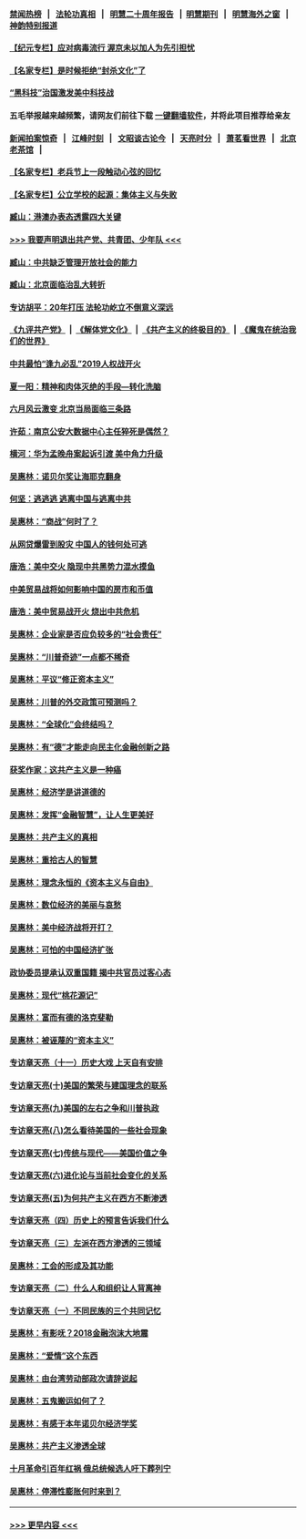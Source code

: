 #### [禁闻热榜](热点新闻.md?=0)  &nbsp;&nbsp;|&nbsp;&nbsp; [法轮功真相](https://github.com/gfw-breaker/truth/blob/master/README.md?=0) &nbsp;&nbsp;|&nbsp;&nbsp; [明慧二十周年报告](https://github.com/gfw-breaker/mh-reports/blob/master/README.md?=0) &nbsp;&nbsp;|&nbsp;&nbsp;[明慧期刊](https://github.com/gfw-breaker/mh-qikan) &nbsp;&nbsp;|&nbsp;&nbsp; [明慧海外之窗](https://github.com/gfw-breaker/mh-news/blob/master/README.md?=0) &nbsp;&nbsp;|&nbsp;&nbsp; [神韵特别报道](https://github.com/gfw-breaker/mh-news/blob/master/shenyun.md?=0)
#### [【纪元专栏】应对病毒流行 渥京未以加人为先引担忧](../pages/nsc423/n11875714.md?t=03101302) 
#### [【名家专栏】是时候拒绝“封杀文化”了](../pages/nsc423/n11814093.md?t=03101302) 
#### [“黑科技”治国激发美中科技战](../pages/nsc423/n11638056.md?t=03101302) 
#### 五毛举报越来越频繁，请网友们前往下载 [一键翻墙软件](https://github.com/gfw-breaker/ssr-accounts)，并将此项目推荐给亲友
#### [新闻拍案惊奇](https://github.com/gfw-breaker/banned-news/blob/master/pages/link4.md) &nbsp;&nbsp;|&nbsp;&nbsp; [江峰时刻](https://github.com/gfw-breaker/banned-news/blob/master/pages/link4.md) &nbsp;&nbsp;|&nbsp;&nbsp; [文昭谈古论今](https://github.com/gfw-breaker/banned-news/blob/master/pages/link4.md) &nbsp;&nbsp;|&nbsp;&nbsp; [天亮时分](https://github.com/gfw-breaker/banned-news/blob/master/pages/link4.md) &nbsp;&nbsp;|&nbsp;&nbsp; [萧茗看世界](https://github.com/gfw-breaker/banned-news/blob/master/pages/link4.md) &nbsp;&nbsp;|&nbsp;&nbsp; [北京老茶馆](https://github.com/gfw-breaker/banned-news/blob/master/pages/link4.md) &nbsp;&nbsp;|&nbsp;&nbsp; 
#### [【名家专栏】老兵节上一段触动心弦的回忆](../pages/nsc423/n11646016.md?t=03101302) 
#### [【名家专栏】公立学校的起源：集体主义与失败](../pages/nsc423/n11601833.md?t=03101302) 
#### [臧山：港澳办表态透露四大关键](../pages/nsc423/n11421628.md?t=03101302) 
#### [>>> 我要声明退出共产党、共青团、少年队 <<<](https://github.com/begood0513/goodnews/blob/master/quit/letter.md) 
#### [臧山：中共缺乏管理开放社会的能力](../pages/nsc423/n11407457.md?t=03101302) 
#### [臧山：北京面临治乱大转折](../pages/nsc423/n11406895.md?t=03101302) 
#### [专访胡平：20年打压 法轮功屹立不倒意义深远](../pages/nsc423/n11398800.md?t=03101302) 
#### [《九评共产党》](https://github.com/begood0513/9ping.md/blob/master/README.md) &nbsp;|&nbsp; [《解体党文化》](../../../../jtdwh.md/blob/master/README.md)  &nbsp;|&nbsp; [《共产主义的终极目的》](../../../../gczydzjmd.md/blob/master/README.md) &nbsp;|&nbsp; [《魔鬼在统治我们的世界》](../../../../mgztzwmdsj.md/blob/master/README.md) 
#### [中共最怕“逢九必乱”2019人权战开火](../pages/nsc423/n11385248.md?t=03101302) 
#### [夏一阳：精神和肉体灭绝的手段—转化洗脑](../pages/nsc423/n11368250.md?t=03101302) 
#### [六月风云激变 北京当局面临三条路](../pages/nsc423/n11313668.md?t=03101302) 
#### [许茹：南京公安大数据中心主任猝死是偶然？](../pages/nsc423/n11064744.md?t=03101302) 
#### [横河：华为孟晚舟案起诉引渡 美中角力升级](../pages/nsc423/n11027230.md?t=03101302) 
#### [吴惠林：诺贝尔奖让海耶克翻身](../pages/nsc423/n10890049.md?t=03101302) 
#### [何坚：逃逃逃 逃离中国与逃离中共](../pages/nsc423/n10592891.md?t=03101302) 
#### [吴惠林：“商战”何时了？](../pages/nsc423/n10573558.md?t=03101302) 
#### [从网贷爆雷到股灾 中国人的钱何处可逃](../pages/nsc423/n10572800.md?t=03101302) 
#### [唐浩：美中交火 隐现中共黑势力混水摸鱼](../pages/nsc423/n10544040.md?t=03101302) 
#### [中美贸易战将如何影响中国的房市和币值](../pages/nsc423/n10543697.md?t=03101302) 
#### [唐浩：美中贸易战开火 烧出中共危机](../pages/nsc423/n10540126.md?t=03101302) 
#### [吴惠林：企业家是否应负较多的“社会责任”](../pages/nsc423/n10535022.md?t=03101302) 
#### [吴惠林：“川普奇迹”一点都不稀奇](../pages/nsc423/n10512808.md?t=03101302) 
#### [吴惠林：平议“修正资本主义”](../pages/nsc423/n10495724.md?t=03101302) 
#### [吴惠林：川普的外交政策可预测吗？](../pages/nsc423/n10462387.md?t=03101302) 
#### [吴惠林：“全球化”会终结吗？](../pages/nsc423/n10452838.md?t=03101302) 
#### [吴惠林：有“德”才能走向民主化金融创新之路](../pages/nsc423/n10432292.md?t=03101302) 
#### [获奖作家：这共产主义是一种癌](../pages/nsc423/n10431541.md?t=03101302) 
#### [吴惠林：经济学是讲道德的](../pages/nsc423/n10398014.md?t=03101302) 
#### [吴惠林：发挥“金融智慧”，让人生更美好](../pages/nsc423/n10375019.md?t=03101302) 
#### [吴惠林：共产主义的真相](../pages/nsc423/n10351394.md?t=03101302) 
#### [吴惠林：重拾古人的智慧](../pages/nsc423/n10337691.md?t=03101302) 
#### [吴惠林：理念永恒的《资本主义与自由》](../pages/nsc423/n10316274.md?t=03101302) 
#### [吴惠林：数位经济的美丽与哀愁](../pages/nsc423/n10292946.md?t=03101302) 
#### [吴惠林：美中经济战将开打？](../pages/nsc423/n10258825.md?t=03101302) 
#### [吴惠林：可怕的中国经济扩张](../pages/nsc423/n10219147.md?t=03101302) 
#### [政协委员提承认双重国籍 揭中共官员过客心态](../pages/nsc423/n10208809.md?t=03101302) 
#### [吴惠林：现代“桃花源记”](../pages/nsc423/n10185234.md?t=03101302) 
#### [吴惠林：富而有德的洛克斐勒](../pages/nsc423/n10142264.md?t=03101302) 
#### [吴惠林：被诬蔑的“资本主义”](../pages/nsc423/n10124816.md?t=03101302) 
#### [专访章天亮（十一）历史大戏 上天自有安排](../pages/nsc423/n10094905.md?t=03101302) 
#### [专访章天亮(十)美国的繁荣与建国理念的联系](../pages/nsc423/n10094899.md?t=03101302) 
#### [专访章天亮(九)美国的左右之争和川普执政](../pages/nsc423/n10094889.md?t=03101302) 
#### [专访章天亮(八)怎么看待美国的一些社会现象](../pages/nsc423/n10094857.md?t=03101302) 
#### [专访章天亮(七)传统与现代——美国价值之争](../pages/nsc423/n10093140.md?t=03101302) 
#### [专访章天亮(六)进化论与当前社会变化的关系](../pages/nsc423/n10092036.md?t=03101302) 
#### [专访章天亮(五)为何共产主义在西方不断渗透](../pages/nsc423/n10083620.md?t=03101302) 
#### [专访章天亮（四）历史上的预言告诉我们什么](../pages/nsc423/n10083606.md?t=03101302) 
#### [专访章天亮（三）左派在西方渗透的三领域](../pages/nsc423/n10081115.md?t=03101302) 
#### [吴惠林：工会的形成及其功能](../pages/nsc423/n10080633.md?t=03101302) 
#### [专访章天亮（二）什么人和组织让人背离神](../pages/nsc423/n10076637.md?t=03101302) 
#### [专访章天亮（一）不同民族的三个共同记忆](../pages/nsc423/n10074188.md?t=03101302) 
#### [吴惠林：有影呒？2018金融泡沫大地震](../pages/nsc423/n10040534.md?t=03101302) 
#### [吴惠林：“爱情”这个东西](../pages/nsc423/n10019423.md?t=03101302) 
#### [吴惠林：由台湾劳动部政次请辞说起](../pages/nsc423/n9979679.md?t=03101302) 
#### [吴惠林：五鬼搬运如何了？](../pages/nsc423/n9925338.md?t=03101302) 
#### [吴惠林：有感于本年诺贝尔经济学奖](../pages/nsc423/n9871883.md?t=03101302) 
#### [吴惠林：共产主义渗透全球](../pages/nsc423/n9812748.md?t=03101302) 
#### [十月革命引百年红祸 俄总统候选人吁下葬列宁](../pages/nsc423/n9810182.md?t=03101302) 
#### [吴惠林：停滞性膨胀何时来到？](../pages/nsc423/n9764136.md?t=03101302) 

----
#### [ >>> 更早内容 <<< ](../indexes/nsc423-earlier.md)
